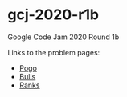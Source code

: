 # gcj-2020-r1b

Google Code Jam 2020 Round 1b

Links to the problem pages:
* [Pogo](https://codingcompetitions.withgoogle.com/codejam/round/000000000019fef2/00000000002d5b62)
* [Bulls](https://codingcompetitions.withgoogle.com/codejam/round/000000000019fef2/00000000002d5b63)
* [Ranks](https://codingcompetitions.withgoogle.com/codejam/round/000000000019fef2/00000000002d5b64)
